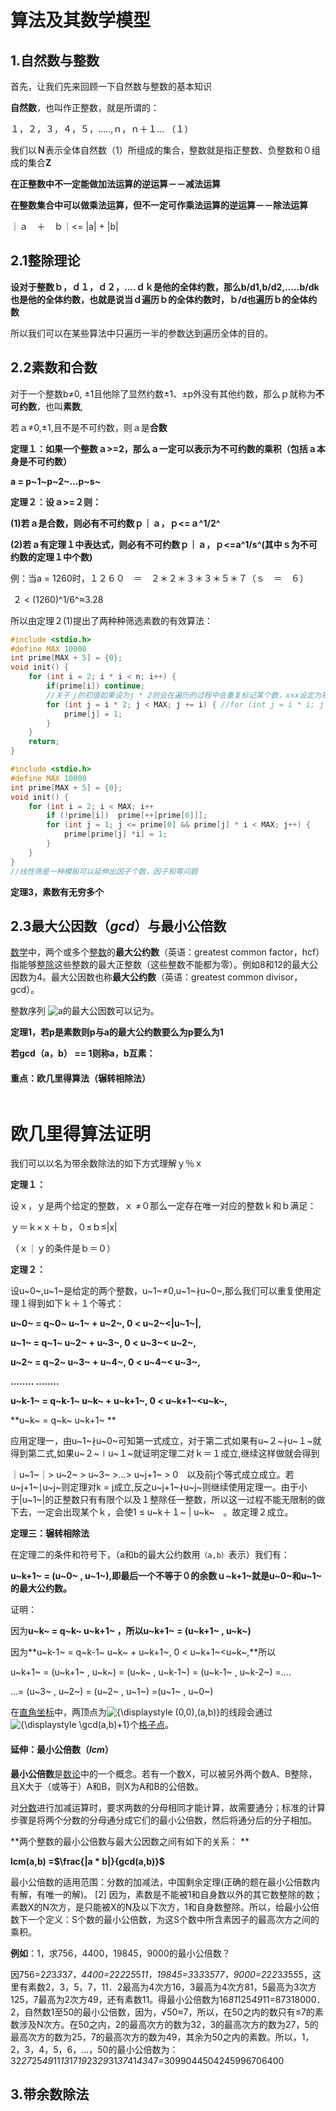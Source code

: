 # 算法及其数学模型

## 1.自然数与整数

首先，让我们先来回顾一下自然数与整数的基本知识

**自然数**，也叫作正整数，就是所谓的：

１，２，３，４，５，.....,ｎ，ｎ＋１...			（１）

我们以**Ｎ**表示全体自然数（1）所组成的集合，整数就是指正整数、负整数和０组成的集合**Z**

**在正整数中不一定能做加法运算的逆运算－－减法运算**

**在整数集合中可以做乘法运算，但不一定可作乘法运算的逆运算－－除法运算**

｜ａ　＋　ｂ｜<= |a| + |b|	

## 2.1整除理论

**设对于整数ｂ，ｄ１，ｄ２，....ｄｋ是他的全体约数，那么b/d1,b/d2,.....b/dk也是他的全体约数，也就是说当ｄ遍历ｂ的全体约数时，ｂ/d也遍历ｂ的全体约数**

所以我们可以在某些算法中只遍历一半的参数达到遍历全体的目的。

## 2.2素数和合数

对于一个整数b$\neq$0, $\pm$1且他除了显然约数$\pm$1、$\pm$p外没有其他约数，那么ｐ就称为**不可约数**，也叫**素数**,

若ａ$\neq$0,$\pm$1,且不是不可约数，则ａ是**合数**

**定理１：如果一个整数ａ>=2，那么ａ一定可以表示为不可约数的乘积（包括ａ本身是不可约数）**

**a = p~1~p~2~...p~s~**

**定理２：设ａ>=２则：**

**(1)若ａ是合数，则必有不可约数ｐ｜ａ，ｐ<=ａ^1/2^**

**(2)若ａ有定理１中表达式，则必有不可约数ｐ｜ａ，ｐ<=a^1/s^(其中ｓ为不可约数的定理１中个数)**

例：当a = 1260时，１２６０　＝　２＊２＊３＊３＊５＊７（ｓ　＝　６）

​	２ < (1260)^1/6^$\approx$3.28

所以由定理２(1)提出了两种种筛选素数的有效算法：

```c
#include <stdio.h>
#define MAX 10000
int prime[MAX + 5] = {0};
void init() {
    for (int i = 2; i * i < n; i++) {
        if(prime[i]) continue;
        //关于ｊ的初值如果设为j * 2则会在遍历的过程中会重复标记某个数，x×x设定为初值会保证j的初值必定为第一个由自身标定的合数
        for (int j = i * 2; j < MAX; j += i) { //for (int j = i * i; j < MAX; j += i)
			prime[j] = 1;
        }
    }
    return;
}
```

```c
#include <stdio.h>
#define MAX 10000
int prime[MAX + 5] = {0};
void init() {
    for (int i = 2; i < MAX; i++
        if (!prime[i])	prime[++[prime[0]]];
        for (int j = 1; j <= prime[0] && prime[j] * i < MAX; j++) {
			prime[prime[j] *i] = 1;
        }
    }
}
//线性筛是一种模板可以延伸出因子个数，因子和等问题
```

**定理3，素数有无穷多个**



## 2.3最大公因数（*gcd*）与最小公倍数

[数学](https://zh.wikipedia.org/wiki/%E6%95%B0%E5%AD%A6)中，两个或多个[整数](https://zh.wikipedia.org/wiki/%E6%95%B4%E6%95%B8)的**最大公约数**（英语：greatest common factor，hcf）指能够[整除](https://zh.wikipedia.org/wiki/%E6%95%B4%E9%99%A4)这些整数的最大正整数（这些整数不能都为零）。例如8和12的最大公因数为4。最大公因数也称**最大公约数**（英语：greatest common divisor，gcd）。 

整数序列      ![a](https://wikimedia.org/api/rest_v1/media/math/render/svg/ffd2487510aa438433a2579450ab2b3d557e5edc)的最大公因数可以记为。 

**定理1，若p是素数则p与a的最大公约数要么为p要么为1**

**若gcd（a，b） == 1则称a，b互素：**

#### 重点：欧几里得算法（辗转相除法）

```c

```

# 欧几里得算法证明

我们可以以名为带余数除法的如下方式理解ｙ％ｘ

**定理１：**

设ｘ，ｙ是两个给定的整数，ｘ $\neq$０那么一定存在唯一对应的整数ｋ和ｂ满足：

ｙ＝ｋ×ｘ＋ｂ，０$\leq$ｂ$\leq$|x|

（ｘ｜ｙ的条件是ｂ＝０）

**定理２：**

设u~0~,u~1~是给定的两个整数，u~1~$\neq$0,u~1~$\nmid$u~0~,那么我们可以重复使用定理１得到如下ｋ＋１个等式：

**u~0~ = q~0~ u~1~ + u~2~,			0 < u~2~<|u~1~|,**

**u~1~ = q~1~ u~2~ + u~3~,			0 < u~3~< u~2~,**

**u~2~ = q~2~ u~3~ + u~4~,			0 < u~4~< u~3~,**

**........ 					........**

**u~k-1~ = q~k-1~ u~k~ + u~k+1~,			0 < u~k+1~<u~k~,**

**u~k~ = q~k~ u~k+1~ **

应用定理一，由u~1~$\nmid$u~0~可知第一式成立，对于第二式如果有u~２~$\nmid$u~１~就得到第二式,如果u~２~$\mid$u~１~就证明定理二对ｋ＝１成立,继续这样做就会得到

｜u~1~｜> u~2~ > u~3~ >...> u~j+1~ > 0　以及前j个等式成立成立。若u~j+1~$\mid$u~j~则定理对k = j成立,反之u~j+1~$\nmid$u~j~则继续使用定理一。由于小于|u~1~|的正整数只有有限个以及１整除任一整数，所以这一过程不能无限制的做下去，一定会出现某个ｋ，会使1 $\leq$ u~k＋１~ | u~k~　。故定理２成立。

**定理三：辗转相除法**

在定理二的条件和符号下，（a和b的最大公约数用`（a,b）`表示）我们有：

**u~k+1~ = (u~0~ , u~1~),即最后一个不等于０的余数ｕ~k+1~就是u~0~和u~1~的最大公约数。**

证明：

因为**u~k~ = q~k~ u~k+1~ **，所以**u~k+1~ = (u~k+1~ , u~k~)**

因为**u~k-1~ = q~k-1~ u~k~ + u~k+1~,			0 < u~k+1~<u~k~,**所以

u~k+1~ = (u~k+1~ , u~k~) = (u~k~ , u~k-1~) =  (u~k-1~ , u~k-2~) =....

...= (u~3~ , u~2~) = (u~2~ , u~1~) =(u~1~ , u~0~)

 在[直角坐标](https://zh.wikipedia.org/wiki/%E7%9B%B4%E8%A7%92%E5%9D%90%E6%A0%87)中，两顶点为![{\displaystyle (0,0),(a,b)}](https://wikimedia.org/api/rest_v1/media/math/render/svg/78b8c287844a928bb627328195c697cfe34a5f95)的线段会通过  ![{\displaystyle \gcd(a,b)+1}](https://wikimedia.org/api/rest_v1/media/math/render/svg/c3f4c81f1cf043e68c10626098accae9b0a736b0)个[格子点](https://zh.wikipedia.org/w/index.php?title=%E6%A0%BC%E5%AD%90%E9%BB%9E&action=edit&redlink=1)。 

#### **延伸：最小公倍数（*lcm*）**

**最小公倍数**是[数论](https://zh.wikipedia.org/wiki/%E6%95%B0%E8%AE%BA)中的一个概念。若有一个数X，可以被另外两个数A、B整除，且X大于（或等于）A和B，则X为A和B的公倍数。

对[分数](https://zh.wikipedia.org/wiki/%E5%88%86%E6%95%B8)进行加减运算时，要求两数的分母相同才能计算，故需要通分；标准的计算步骤是将两个分数的分母通分成它们的最小公倍数，然后将通分后的分子相加。 

**两个整数的最小公倍数与最大公因数之间有如下的关系： **

**lcm(a,b) =$\frac{|a * b|}{gcd(a,b)}$**

最小公倍数的适用范围：分数的加减法，中国剩余定理(正确的题在最小公倍数内有解，有唯一的解)。 [2]  因为，素数是不能被1和自身数以外的其它数整除的数；素数X的N次方，是只能被X的N及以下次方，1和自身数整除。所以，给最小公倍数下一个定义：S个数的最小公倍数，为这S个数中所含素因子的最高次方之间的乘积。

**例如**：1，求756，4400，19845，9000的最小公倍数？

因756=2*2*3*3*3*7，4400=2*2*2*2*5*5*11，19845=3*3*3*3*5*7*7，9000=2*2*2*3*3*5*5*5，这里有素数2，3，5，7，11．2最高为4次方16，3最高为4次方81，5最高为3次方125，7最高为2次方49，还有素数11。得最小公倍数为16*81*125*49*11=87318000．2，自然数1至50的最小公倍数，因为，√50≈7，所以，在50之内的数只有≤7的素数涉及N次方。在50之内，2的最高次方的数为32，3的最高次方的数为27，5的最高次方的数为25，7的最高次方的数为49，其余为50之内的素数。所以，1，2，3，4，5，6，…，50的最小公倍数为：32*27*25*49*11*13*17*19*23*29*31*37*41*43*47=3099044504245996706400

## 3.带余数除法



